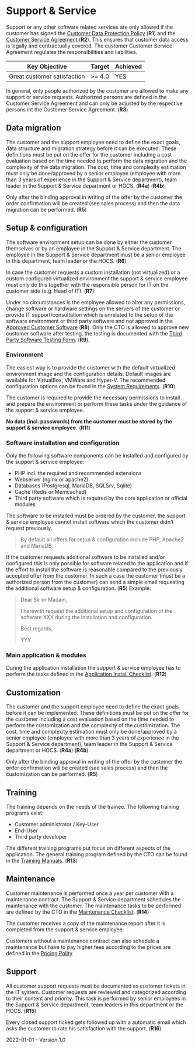 # Support & Service

Support or any other software related services are only allowed if the customer has signed the [Customer Data Protection Policy](./Sales/Customer%20Data%20Protection%20Policy.md) (**R1**) and the [Customer Service Agreement](./Sales/Customer%20Service%20Agreement.md) (**R2**). This ensures that customer data access is legally and contractually covered. The customer Customer Service Agreement regulates the responsibilities and liabilities.

| Key Objective               | Target | Achieved |
| --------------------------- | ------ | -------- |
| Great customer satisfaction | >= 4.0 | YES      |

In general, only people authorized by the customer are allowed to make any support or service requests. Authorized persons are defined in the Customer Service Agreement and can only be adjusted by the respective persons int the Customer Service Agreement. (**R3**)

## Data migration

The customer and the support employee need to define the exact goals, data structure and migration strategy before it can be executed. These definitions must be put on the offer for the customer including a cost evaluation based on the time needed to perform the data migration and the complexity of the data migration. The cost, time and complexity estimation must only be done/approved by a senior employee (employee with more than 3 years of experience in the Support & Service department), team leader in the Support & Service department or HOCS. (**R4a**) (**R4b**)

Only after the binding approval in writing of the offer by the customer the order confirmation will be created (see sales process) and then the data migration can be performed. (**R5**)

## Setup & configuration

The software environment setup can be done by either the customer themselves or by an employee in the Support & Service department. The employee in the Support & Service department must be a senior employee in this department, team leader or the HOCS. (**R6**)

In case the customer requests a custom installation (not virtualized) or a custom configured virtualized environment the support & service employee must only do this together with the responsible person for IT on the customer side (e.g. Head of IT). (**R7**)

Under no circumstances is the employee allowed to alter any permissions, change software or hardware settings on the servers of the customer or provide IT support/consultation which is unrelated to the setup of the software environment or third party software and not approved in the [Approved Customer Software]() (**R8**). Only the CTO is allowed to approve new customer software after testing, the testing is documented with the [Third Party Software Testing Form](). (**R9**).

### Environment

The easiest way is to provide the customer with the default virtualized environment image and the configuration details. Default images are available for VirtualBox, VMWare and Hyper-V. The recommended configuration options can be found in the [System Requirements](https://github.com/Karaka-Management/User-Guide/blob/develop/setup/install.md#server-recommendations). (**R10**)

The customer is required to provide the necessary permissions to install and prepare the environment or perform these tasks under the guidance of the support & service employee. 

**No data (incl. passwords) from the customer must be stored by the support & service employee.** (**R11**)

### Software installation and configuration

Only the following software components can be installed and configured by the support & service employee:

* PHP incl. the required and recommended extensions
* Webserver (nginx or apache2)
* Databases (Postgresql, MariaDB, SQLSrv, Sqlite)
* Cache (Redis or Memcached)
* Third party software which is required by the core application or official modules

The software to be installed must be ordered by the customer, the support & service employee cannot install software which the customer didn't request previously.

> By default all offers for setup & configuration include PHP, Apache2 and MariaDB.

If the customer requests additional software to be installed and/or configured this is only possible for software related to the application and if the effort to install the software is reasonable compared to the previously accepted offer from the customer. In such a case the customer (must be a authorized person from the customer) can send a simple email requesting the additional software setup & configuration. (**R5**) Example:

> Dear Sir or Madam,
>
> I herewith request the additional setup and configuration of the software XXX during the installation and configuration.
>
> Best regards,
>
> YYY 

### Main application & modules

During the application installation the support & service employee has to perform the tasks defined in the [Application Install Checklist](./Support/Application%20Install%20Checklist.md). (**R12**)

## Customization

The customer and the support employee need to define the exact goals before it can be implemented. These definitions must be put on the offer for the customer including a cost evaluation based on the time needed to perform the customization and the complexity of the customization. The cost, time and complexity estimation must only be done/approved by a senior employee (employee with more than 3 years of experience in the Support & Service department), team leader in the Support & Service department or HOCS. (**R4a**) (**R4b**)

Only after the binding approval in writing of the offer by the customer the order confirmation will be created (see sales process) and then the customization can be performed. (**R5**)

## Training

The training depends on the needs of the trainee. The following training programs exist:

* Customer administrator / Key-User
* End-User
* Third party developer

The different training programs put focus on different aspects of the application. The general training program defined by the CTO can be found in the [Training Manuals](./Support/). (**R13**)

## Maintenance

Customer maintenance is performed once a year per customer with a maintenance contract. The Support & Service department schedules the maintenance with the customer. The maintenance tasks to be performed are defined by the CTO in the [Maintenance Checklist](./Support/Maintenance%20Checklist.md). (**R14**)

The customer receives a copy of the maintenance report after it is completed from the support & service employee.

Customers without a maintenance contract can also schedule a maintenance but have to pay higher fees according to the prices are defined in the [Pricing Polity]()

## Support

All customer support requests must be documented as customer tickets in the IT system. Customer requests are reviewed and categorized according to their content and priority. This task is performed by senior employees in the Support & Service department, team leaders in this department or the HOCS. (**R15**)

Every closed support ticked gets followed up with a automatic email which asks the customer to rate his satisfaction with the support. (**R16**)



2022-01-01 - Version 1.0

